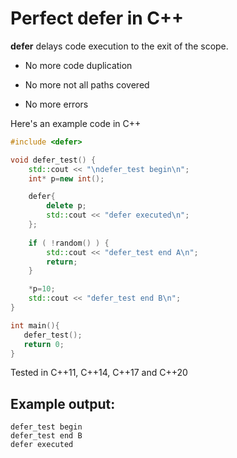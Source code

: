 # Perfect defer in C++

**defer** delays code execution to the exit of the scope.

- No more code duplication

- No more not all paths covered

- No more errors

Here's an example code in C++
```C++
#include <defer>

void defer_test() {
    std::cout << "\ndefer_test begin\n";
    int* p=new int();

    defer{
        delete p;
        std::cout << "defer executed\n";
    };
    
    if ( !random() ) {
        std::cout << "defer_test end A\n";
        return;
    }

    *p=10;
    std::cout << "defer_test end B\n";
}

int main(){
   defer_test();
   return 0;
}
```
Tested in C++11, C++14, C++17 and C++20

## Example output:
```
defer_test begin
defer_test end B
defer executed

```
